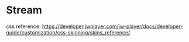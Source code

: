 # Stream

css reference: https://developer.jwplayer.com/jw-player/docs/developer-guide/customization/css-skinning/skins_reference/

